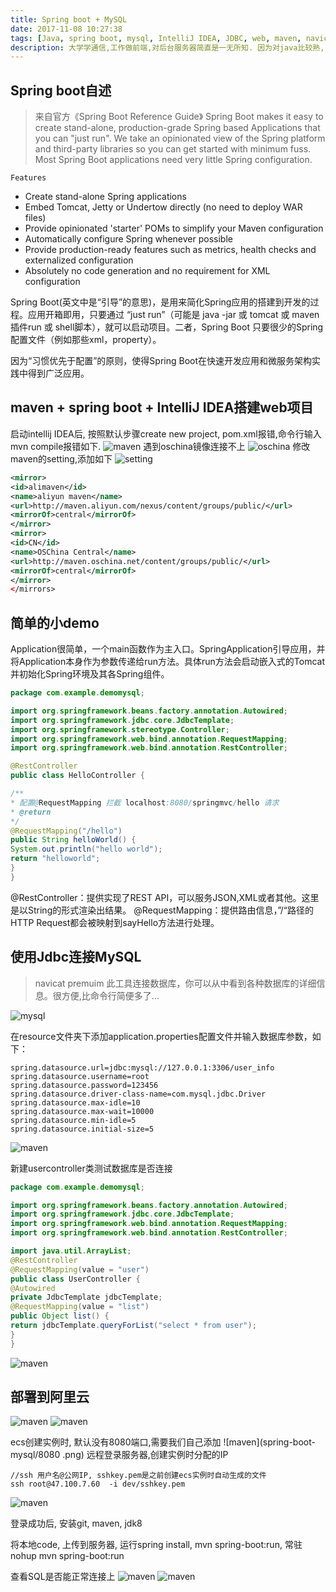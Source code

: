 ```yaml
---
title: Spring boot + MySQL
date: 2017-11-08 10:27:38
tags: [Java, spring boot, mysql, IntelliJ IDEA, JDBC, web, maven, navicat premuim]
description: 大学学通信,工作做前端,对后台服务器简直是一无所知. 因为对java比较熟, 所以选用简易上手的java技术栈, spring boot+mysql.关键是不需要配各种xml.spring boot的优点快速开发，特别适合构建微服务系统
---
```

## Spring boot自述

> 来自官方《Spring Boot Reference Guide》
Spring Boot makes it easy to create stand-alone, production-grade Spring based Applications that you can "just run". We take an opinionated view of the Spring platform and third-party libraries so you can get started with minimum fuss. Most Spring Boot applications need very little Spring configuration.

`Features`
- Create stand-alone Spring applications
- Embed Tomcat, Jetty or Undertow directly (no need to deploy WAR files)
- Provide opinionated 'starter' POMs to simplify your Maven configuration
- Automatically configure Spring whenever possible
- Provide production-ready features such as metrics, health checks and externalized configuration
- Absolutely no code generation and no requirement for XML configuration

Spring Boot(英文中是“引导”的意思)，是用来简化Spring应用的搭建到开发的过程。应用开箱即用，只要通过 “just run”（可能是 java -jar 或 tomcat 或 maven插件run 或 shell脚本），就可以启动项目。二者，Spring Boot 只要很少的Spring配置文件（例如那些xml，property）。

因为“习惯优先于配置”的原则，使得Spring Boot在快速开发应用和微服务架构实践中得到广泛应用。

## maven + spring boot + IntelliJ IDEA搭建web项目
启动intellij IDEA后, 按照默认步骤create new project, pom.xml报错,命令行输入mvn compile报错如下.
![maven](spring-boot-mysql/maven_compile.png)
遇到oschina镜像连接不上
![oschina](spring-boot-mysql/oschina.png)
修改maven的setting,添加如下
![setting](spring-boot-mysql/setting.xml.png)
```xml
<mirror>
<id>alimaven</id>
<name>aliyun maven</name>
<url>http://maven.aliyun.com/nexus/content/groups/public/</url>
<mirrorOf>central</mirrorOf>
</mirror>
<mirror>
<id>CN</id>
<name>OSChina Central</name>
<url>http://maven.oschina.net/content/groups/public/</url>
<mirrorOf>central</mirrorOf>
</mirror>
</mirrors>
``` 

## 简单的小demo
Application很简单，一个main函数作为主入口。SpringApplication引导应用，并将Application本身作为参数传递给run方法。具体run方法会启动嵌入式的Tomcat并初始化Spring环境及其各Spring组件。
```java
package com.example.demomysql;

import org.springframework.beans.factory.annotation.Autowired;
import org.springframework.jdbc.core.JdbcTemplate;
import org.springframework.stereotype.Controller;
import org.springframework.web.bind.annotation.RequestMapping;
import org.springframework.web.bind.annotation.RestController;

@RestController
public class HelloController {

/**
* 配置@RequestMapping 拦截 localhost:8080/springmvc/hello 请求
* @return
*/
@RequestMapping("/hello")
public String helloWorld() {
System.out.println("hello world");
return "helloworld";
}
}
``` 

@RestController：提供实现了REST API，可以服务JSON,XML或者其他。这里是以String的形式渲染出结果。
@RequestMapping：提供路由信息，”/“路径的HTTP Request都会被映射到sayHello方法进行处理。

## 使用Jdbc连接MySQL

> navicat premuim
此工具连接数据库，你可以从中看到各种数据库的详细信息。很方便,比命令行简便多了...

![mysql](spring-boot-mysql/mysql.png)

在resource文件夹下添加application.properties配置文件并输入数据库参数，如下：
``` 
spring.datasource.url=jdbc:mysql://127.0.0.1:3306/user_info
spring.datasource.username=root
spring.datasource.password=123456
spring.datasource.driver-class-name=com.mysql.jdbc.Driver
spring.datasource.max-idle=10
spring.datasource.max-wait=10000
spring.datasource.min-idle=5
spring.datasource.initial-size=5
``` 
![maven](spring-boot-mysql/hello.png)

新建usercontroller类测试数据库是否连接


```java
package com.example.demomysql;

import org.springframework.beans.factory.annotation.Autowired;
import org.springframework.jdbc.core.JdbcTemplate;
import org.springframework.web.bind.annotation.RequestMapping;
import org.springframework.web.bind.annotation.RestController;

import java.util.ArrayList;
@RestController
@RequestMapping(value = "user")
public class UserController {
@Autowired
private JdbcTemplate jdbcTemplate;
@RequestMapping(value = "list")
public Object list() {
return jdbcTemplate.queryForList("select * from user");
}
}

``` 
![maven](spring-boot-mysql/user_list.png)

## 部署到阿里云
![maven](spring-boot-mysql/ali_ecs.png)
![maven](spring-boot-mysql/ssh_key.png)

ecs创建实例时, 默认没有8080端口,需要我们自己添加
![maven](spring-boot-mysql/8080 .png)
远程登录服务器,创建实例时分配的IP
``` 
//ssh 用户名@公网IP, sshkey.pem是之前创建ecs实例时自动生成的文件
ssh root@47.100.7.60  -i dev/sshkey.pem 
``` 
![maven](spring-boot-mysql/ali_server.png)

登录成功后, 安装git, maven, jdk8


将本地code, 上传到服务器, 运行spring install, mvn spring-boot:run, 常驻 nohup mvn spring-boot:run


查看SQL是否能正常连接上
![maven](spring-boot-mysql/rds_mysql.png)
![maven](spring-boot-mysql/white_list.png)


